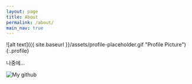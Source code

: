 ```yaml
---
layout: page
title: About
permalink: /about/
main_nav: true
---
```


![alt text]({{ site.baseurl }}/assets/profile-placeholder.gif "Profile Picture"){:.profile}

나중에...

![My github](https://github.com/JaeMinYooon)
